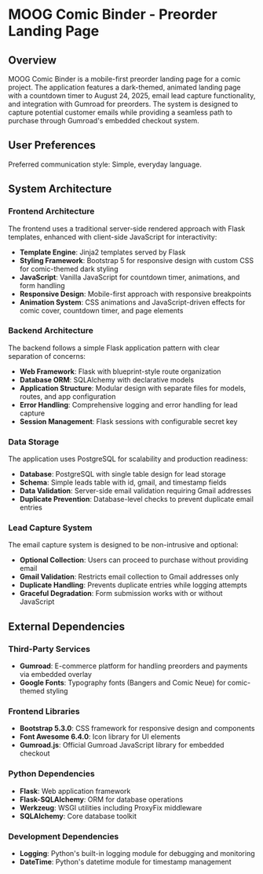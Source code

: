 # MOOG Comic Binder - Preorder Landing Page

## Overview

MOOG Comic Binder is a mobile-first preorder landing page for a comic project. The application features a dark-themed, animated landing page with a countdown timer to August 24, 2025, email lead capture functionality, and integration with Gumroad for preorders. The system is designed to capture potential customer emails while providing a seamless path to purchase through Gumroad's embedded checkout system.

## User Preferences

Preferred communication style: Simple, everyday language.

## System Architecture

### Frontend Architecture
The frontend uses a traditional server-side rendered approach with Flask templates, enhanced with client-side JavaScript for interactivity:

- **Template Engine**: Jinja2 templates served by Flask
- **Styling Framework**: Bootstrap 5 for responsive design with custom CSS for comic-themed dark styling
- **JavaScript**: Vanilla JavaScript for countdown timer, animations, and form handling
- **Responsive Design**: Mobile-first approach with responsive breakpoints
- **Animation System**: CSS animations and JavaScript-driven effects for comic cover, countdown timer, and page elements

### Backend Architecture
The backend follows a simple Flask application pattern with clear separation of concerns:

- **Web Framework**: Flask with blueprint-style route organization
- **Database ORM**: SQLAlchemy with declarative models
- **Application Structure**: Modular design with separate files for models, routes, and app configuration
- **Error Handling**: Comprehensive logging and error handling for lead capture
- **Session Management**: Flask sessions with configurable secret key

### Data Storage
The application uses PostgreSQL for scalability and production readiness:

- **Database**: PostgreSQL with single table design for lead storage
- **Schema**: Simple leads table with id, gmail, and timestamp fields
- **Data Validation**: Server-side email validation requiring Gmail addresses
- **Duplicate Prevention**: Database-level checks to prevent duplicate email entries

### Lead Capture System
The email capture system is designed to be non-intrusive and optional:

- **Optional Collection**: Users can proceed to purchase without providing email
- **Gmail Validation**: Restricts email collection to Gmail addresses only
- **Duplicate Handling**: Prevents duplicate entries while logging attempts
- **Graceful Degradation**: Form submission works with or without JavaScript

## External Dependencies

### Third-Party Services
- **Gumroad**: E-commerce platform for handling preorders and payments via embedded overlay
- **Google Fonts**: Typography fonts (Bangers and Comic Neue) for comic-themed styling

### Frontend Libraries
- **Bootstrap 5.3.0**: CSS framework for responsive design and components
- **Font Awesome 6.4.0**: Icon library for UI elements
- **Gumroad.js**: Official Gumroad JavaScript library for embedded checkout

### Python Dependencies
- **Flask**: Web application framework
- **Flask-SQLAlchemy**: ORM for database operations
- **Werkzeug**: WSGI utilities including ProxyFix middleware
- **SQLAlchemy**: Core database toolkit

### Development Dependencies
- **Logging**: Python's built-in logging module for debugging and monitoring
- **DateTime**: Python's datetime module for timestamp management